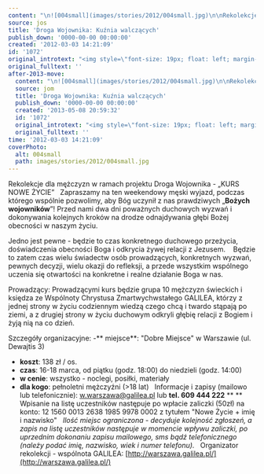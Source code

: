 ```yaml
---
content: "\n![004small](images/stories/2012/004small.jpg)\n\nRekolekcje dla mężczyzn w ramach projektu Droga Wojownika - „KURS NOWE ŻYCIE”\n\_\nZapraszamy na ten weekendowy męski wyjazd, podczas którego wspólnie pozwolimy, aby Bóg uczynił z nas prawdziwych „**Bożych wojowników**”! Przed nami dwa dni poważnych duchowych wyzwań i dokonywania kolejnych kroków na drodze odnajdywania głębi Bożej obecności w naszym życiu.\n\nJedno jest pewne - będzie to czas konkretnego duchowego przeżycia, doświadczenia obecności Boga i odkrycia żywej relacji z Jezusem.\_\n\_\nBędzie to zatem czas wielu świadectw osób prowadzących, konkretnych wyzwań, pewnych decyzji, wielu okazji do refleksji, a przede wszystkim wspólnego uczenia się otwartości na konkretne i realne działanie Boga w nas.\_\n\nProwadzący:\nProwadzącymi kurs będzie grupa 10 mężczyzn świeckich i księdza ze Wspólnoty Chrystusa Zmartwychwstałego GALILEA, którzy z jednej strony w życiu codziennym wiedzą czego chcą i twardo stąpają po ziemi, a z drugiej strony w życiu duchowym odkryli głębię relacji z Bogiem i żyją nią na co dzień.\_\n\nSzczegóły organizacyjne:\n-** miejsce**: \"Dobre Miejsce\" w Warszawie (ul. Dewajtis 3)\n- **koszt**: 138 zł / os.\n- **czas**: 16-18 marca, od piątku (godz. 18:00) do niedzieli (godz. 14:00)\n- **w cenie**: wszystko - noclegi, posiłki, materiały\n- **dla kogo**: pełnoletni mężczyźni (>18 lat)\n\_\nInformacje i zapisy (mailowo lub telefonicznie):\nw.warszawa@galilea.pl lub **tel. 609 444 222**\n**\n**\nWpisanie na listę uczestników następuje po wpłacie zaliczki (50zł) na konto:\n12 1560 0013 2638 1985 9978 0002\nz tytułem \"Nowe Życie + imię i nazwisko\"\n\_\n*Ilość miejsc ograniczona - decyduje kolejność zgłoszeń, a zapis na listę uczestników następuje w momencie wpływu zaliczki, po uprzednim dokonaniu zapisu mailowego, sms bądź telefonicznego (należy podać imię, nazwisko, wiek i numer telefonu).*\n\_\nOrganizator rekolekcji - wspólnota\_GALILEA:\_[http://warszawa.galilea.pl/](http://warszawa.galilea.pl/)\n\n![logo2](images/stories/2012/logo2.png)\n\n\n<!--CONTENT FROM OLD SERVER (jos before 2013): \n![004small](images/stories/2012/004small.jpg)\r\n\nRekolekcje dla mężczyzn w ramach projektu Droga Wojownika - „KURS NOWE ŻYCIE”\n\r\n\n\_\n\r\n\nZapraszamy na ten weekendowy męski wyjazd, podczas którego wspólnie pozwolimy, aby Bóg uczynił z nas prawdziwych „**Bożych wojowników**”! Przed nami dwa dni poważnych duchowych wyzwań i dokonywania kolejnych kroków na drodze odnajdywania głębi Bożej obecności w naszym życiu.\n\r\nJedno jest pewne - będzie to czas konkretnego duchowego przeżycia, doświadczenia obecności Boga i odkrycia żywej relacji z Jezusem.\_\n\r\n\n\_\n\r\n\nBędzie to zatem czas wielu świadectw osób prowadzących, konkretnych wyzwań, pewnych decyzji, wielu okazji do refleksji, a przede wszystkim wspólnego uczenia się otwartości na konkretne i realne działanie Boga w nas.\_\n\r\nProwadzący:\n\r\n\nProwadzącymi kurs będzie grupa 10 mężczyzn świeckich i księdza ze Wspólnoty Chrystusa Zmartwychwstałego GALILEA, którzy z jednej strony w życiu codziennym wiedzą czego chcą i twardo stąpają po ziemi, a z drugiej strony w życiu duchowym odkryli głębię relacji z Bogiem i żyją nią na co dzień.\_\n\r\nSzczegóły organizacyjne:\n\r\n\n-** miejsce**: \"Dobre Miejsce\" w Warszawie (ul. Dewajtis 3)\n\r\n\n- **koszt**: 138 zł / os.\n\r\n\n- **czas**: 16-18 marca, od piątku (godz. 18:00) do niedzieli (godz. 14:00)\n\r\n\n- **w cenie**: wszystko - noclegi, posiłki, materiały\n\r\n\n- **dla kogo**: pełnoletni mężczyźni (>18 lat)\n\r\n\n\_\n\r\n\nInformacje i zapisy (mailowo lub telefonicznie):\n\r\n\nw.warszawa@galilea.pl lub **tel. 609 444 222**\n\r\n\n**\n**\n\r\n\nWpisanie na listę uczestników następuje po wpłacie zaliczki (50zł) na konto:\n\r\n\n12 1560 0013 2638 1985 9978 0002\n\r\n\nz tytułem \"Nowe Życie + imię i nazwisko\"\n\r\n\n\_\n\r\n\n*Ilość miejsc ograniczona - decyduje kolejność zgłoszeń, a zapis na listę uczestników następuje w momencie wpływu zaliczki, po uprzednim dokonaniu zapisu mailowego, sms bądź telefonicznego (należy podać imię, nazwisko, wiek i numer telefonu).*\n\r\n\n\_\n\r\n\nOrganizator rekolekcji - wspólnota\_GALILEA:\_[http://warszawa.galilea.pl/](http://warszawa.galilea.pl/)\n\r\n![logo2](images/stories/2012/logo2.png)\n\n-->"
source: jos
title: 'Droga Wojownika: Kuźnia walczących'
publish_down: '0000-00-00 00:00:00'
created: '2012-03-03 14:21:09'
id: '1072'
original_introtext: "<img style=\"font-size: 19px; float: left; margin-right: 10px; margin-bottom: 10px;\" alt=\"004small\" height=\"189\" width=\"174\" src=\"images/stories/2012/004small.jpg\" />\r\n<p><span style=\"font-size: 14pt;\">Rekolekcje dla mężczyzn w ramach projektu Droga Wojownika - „KURS NOWE ŻYCIE”</span></p>\r\n<p>\_</p>\r\n<p>Zapraszamy na ten weekendowy męski wyjazd, podczas którego wspólnie pozwolimy, aby Bóg uczynił z nas prawdziwych „<strong>Bożych wojowników</strong>”! Przed nami dwa dni poważnych duchowych wyzwań i dokonywania kolejnych kroków na drodze odnajdywania głębi Bożej obecności w naszym życiu.</p>\r\n<p><br />Jedno jest pewne - będzie to czas konkretnego duchowego przeżycia, doświadczenia obecności Boga i odkrycia żywej relacji z Jezusem.\_</p>\r\n<p>\_</p>\r\n<p>Będzie to zatem czas wielu świadectw osób prowadzących, konkretnych wyzwań, pewnych decyzji, wielu okazji do refleksji, a przede wszystkim wspólnego uczenia się otwartości na konkretne i realne działanie Boga w nas.\_</p>\r\n<p><br /><span style=\"text-decoration: underline;\">Prowadzący:</span></p>\r\n<p>Prowadzącymi kurs będzie grupa 10 mężczyzn świeckich i księdza ze Wspólnoty Chrystusa Zmartwychwstałego GALILEA, którzy z jednej strony w życiu codziennym wiedzą czego chcą i twardo stąpają po ziemi, a z drugiej strony w życiu duchowym odkryli głębię relacji z Bogiem i żyją nią na co dzień.\_</p>\r\n<p><br /><span style=\"text-decoration: underline;\">Szczegóły organizacyjne:</span></p>\r\n<p>-<strong> miejsce</strong>: \"Dobre Miejsce\" w Warszawie (ul. Dewajtis 3)</p>\r\n<p>- <strong>koszt</strong>: 138 zł / os.</p>\r\n<p>- <strong>czas</strong>: 16-18 marca, od piątku (godz. 18:00) do niedzieli (godz. 14:00)</p>\r\n<p>- <strong>w cenie</strong>: wszystko - noclegi, posiłki, materiały</p>\r\n<p>- <strong>dla kogo</strong>: pełnoletni mężczyźni (>18 lat)</p>\r\n<p>\_</p>\r\n<p><span style=\"text-decoration: underline;\">Informacje i zapisy (mailowo lub telefonicznie):</span></p>\r\n<p>w.warszawa@galilea.pl lub <strong>tel. 609 444 222</strong></p>\r\n<p><strong><br /></strong></p>\r\n<p>Wpisanie na listę uczestników następuje po wpłacie zaliczki (50zł) na konto:</p>\r\n<p>12 1560 0013 2638 1985 9978 0002</p>\r\n<p>z tytułem \"Nowe Życie + imię i nazwisko\"</p>\r\n<p>\_</p>\r\n<p><em>Ilość miejsc ograniczona - decyduje kolejność zgłoszeń, a zapis na listę uczestników następuje w momencie wpływu zaliczki, po uprzednim dokonaniu zapisu mailowego, sms bądź telefonicznego (należy podać imię, nazwisko, wiek i numer telefonu).</em></p>\r\n<p>\_</p>\r\n<p>Organizator rekolekcji - wspólnota\_GALILEA:\_<a href=\"http://warszawa.galilea.pl/\">http://warszawa.galilea.pl/</a></p>\r\n<p style=\"text-align: center;\"><img src=\"images/stories/2012/logo2.png\" width=\"575\" height=\"180\" alt=\"logo2\" style=\"margin-top: 5px;\" /></p>"
original_fulltext: ''
after-2013-move:
  content: "\n![004small](images/stories/2012/004small.jpg)\n\nRekolekcje dla mężczyzn w ramach projektu Droga Wojownika - „KURS NOWE ŻYCIE”\n\_\nZapraszamy na ten weekendowy męski wyjazd, podczas którego wspólnie pozwolimy, aby Bóg uczynił z nas prawdziwych „**Bożych wojowników**”! Przed nami dwa dni poważnych duchowych wyzwań i dokonywania kolejnych kroków na drodze odnajdywania głębi Bożej obecności w naszym życiu.\n\nJedno jest pewne - będzie to czas konkretnego duchowego przeżycia, doświadczenia obecności Boga i odkrycia żywej relacji z Jezusem.\_\n\_\nBędzie to zatem czas wielu świadectw osób prowadzących, konkretnych wyzwań, pewnych decyzji, wielu okazji do refleksji, a przede wszystkim wspólnego uczenia się otwartości na konkretne i realne działanie Boga w nas.\_\n\nProwadzący:\nProwadzącymi kurs będzie grupa 10 mężczyzn świeckich i księdza ze Wspólnoty Chrystusa Zmartwychwstałego GALILEA, którzy z jednej strony w życiu codziennym wiedzą czego chcą i twardo stąpają po ziemi, a z drugiej strony w życiu duchowym odkryli głębię relacji z Bogiem i żyją nią na co dzień.\_\n\nSzczegóły organizacyjne:\n-** miejsce**: \"Dobre Miejsce\" w Warszawie (ul. Dewajtis 3)\n- **koszt**: 138 zł / os.\n- **czas**: 16-18 marca, od piątku (godz. 18:00) do niedzieli (godz. 14:00)\n- **w cenie**: wszystko - noclegi, posiłki, materiały\n- **dla kogo**: pełnoletni mężczyźni (>18 lat)\n\_\nInformacje i zapisy (mailowo lub telefonicznie):\nw.warszawa@galilea.pl lub **tel. 609 444 222**\n**\n**\nWpisanie na listę uczestników następuje po wpłacie zaliczki (50zł) na konto:\n12 1560 0013 2638 1985 9978 0002\nz tytułem \"Nowe Życie + imię i nazwisko\"\n\_\n*Ilość miejsc ograniczona - decyduje kolejność zgłoszeń, a zapis na listę uczestników następuje w momencie wpływu zaliczki, po uprzednim dokonaniu zapisu mailowego, sms bądź telefonicznego (należy podać imię, nazwisko, wiek i numer telefonu).*\n\_\nOrganizator rekolekcji - wspólnota\_GALILEA:\_[http://warszawa.galilea.pl/](http://warszawa.galilea.pl/)\n\n![logo2](images/stories/2012/logo2.png)\n"
  source: jom
  title: 'Droga Wojownika: Kuźnia walczących'
  publish_down: '0000-00-00 00:00:00'
  created: '2013-05-08 20:59:32'
  id: '1072'
  original_introtext: "<img style=\"font-size: 19px; float: left; margin-right: 10px; margin-bottom: 10px;\" alt=\"004small\" height=\"189\" width=\"174\" src=\"images/stories/2012/004small.jpg\" />\n<p><span style=\"font-size: 14pt;\">Rekolekcje dla mężczyzn w ramach projektu Droga Wojownika - „KURS NOWE ŻYCIE”</span></p>\n<p>\_</p>\n<p>Zapraszamy na ten weekendowy męski wyjazd, podczas którego wspólnie pozwolimy, aby Bóg uczynił z nas prawdziwych „<strong>Bożych wojowników</strong>”! Przed nami dwa dni poważnych duchowych wyzwań i dokonywania kolejnych kroków na drodze odnajdywania głębi Bożej obecności w naszym życiu.</p>\n<p><br />Jedno jest pewne - będzie to czas konkretnego duchowego przeżycia, doświadczenia obecności Boga i odkrycia żywej relacji z Jezusem.\_</p>\n<p>\_</p>\n<p>Będzie to zatem czas wielu świadectw osób prowadzących, konkretnych wyzwań, pewnych decyzji, wielu okazji do refleksji, a przede wszystkim wspólnego uczenia się otwartości na konkretne i realne działanie Boga w nas.\_</p>\n<p><br /><span style=\"text-decoration: underline;\">Prowadzący:</span></p>\n<p>Prowadzącymi kurs będzie grupa 10 mężczyzn świeckich i księdza ze Wspólnoty Chrystusa Zmartwychwstałego GALILEA, którzy z jednej strony w życiu codziennym wiedzą czego chcą i twardo stąpają po ziemi, a z drugiej strony w życiu duchowym odkryli głębię relacji z Bogiem i żyją nią na co dzień.\_</p>\n<p><br /><span style=\"text-decoration: underline;\">Szczegóły organizacyjne:</span></p>\n<p>-<strong> miejsce</strong>: \"Dobre Miejsce\" w Warszawie (ul. Dewajtis 3)</p>\n<p>- <strong>koszt</strong>: 138 zł / os.</p>\n<p>- <strong>czas</strong>: 16-18 marca, od piątku (godz. 18:00) do niedzieli (godz. 14:00)</p>\n<p>- <strong>w cenie</strong>: wszystko - noclegi, posiłki, materiały</p>\n<p>- <strong>dla kogo</strong>: pełnoletni mężczyźni (>18 lat)</p>\n<p>\_</p>\n<p><span style=\"text-decoration: underline;\">Informacje i zapisy (mailowo lub telefonicznie):</span></p>\n<p>w.warszawa@galilea.pl lub <strong>tel. 609 444 222</strong></p>\n<p><strong><br /></strong></p>\n<p>Wpisanie na listę uczestników następuje po wpłacie zaliczki (50zł) na konto:</p>\n<p>12 1560 0013 2638 1985 9978 0002</p>\n<p>z tytułem \"Nowe Życie + imię i nazwisko\"</p>\n<p>\_</p>\n<p><em>Ilość miejsc ograniczona - decyduje kolejność zgłoszeń, a zapis na listę uczestników następuje w momencie wpływu zaliczki, po uprzednim dokonaniu zapisu mailowego, sms bądź telefonicznego (należy podać imię, nazwisko, wiek i numer telefonu).</em></p>\n<p>\_</p>\n<p>Organizator rekolekcji - wspólnota\_GALILEA:\_<a href=\"http://warszawa.galilea.pl/\">http://warszawa.galilea.pl/</a></p>\n<p style=\"text-align: center;\"><img src=\"images/stories/2012/logo2.png\" width=\"575\" height=\"180\" alt=\"logo2\" style=\"margin-top: 5px;\" /></p>"
  original_fulltext: ''
time: '2012-03-03 14:21:09'
coverPhoto:
  alt: 004small
  path: images/stories/2012/004small.jpg
---
```

Rekolekcje dla mężczyzn w ramach projektu Droga Wojownika - „KURS NOWE ŻYCIE”
 
Zapraszamy na ten weekendowy męski wyjazd, podczas którego wspólnie pozwolimy, aby Bóg uczynił z nas prawdziwych „**Bożych wojowników**”! Przed nami dwa dni poważnych duchowych wyzwań i dokonywania kolejnych kroków na drodze odnajdywania głębi Bożej obecności w naszym życiu.

Jedno jest pewne - będzie to czas konkretnego duchowego przeżycia, doświadczenia obecności Boga i odkrycia żywej relacji z Jezusem. 
 
Będzie to zatem czas wielu świadectw osób prowadzących, konkretnych wyzwań, pewnych decyzji, wielu okazji do refleksji, a przede wszystkim wspólnego uczenia się otwartości na konkretne i realne działanie Boga w nas. 

Prowadzący:
Prowadzącymi kurs będzie grupa 10 mężczyzn świeckich i księdza ze Wspólnoty Chrystusa Zmartwychwstałego GALILEA, którzy z jednej strony w życiu codziennym wiedzą czego chcą i twardo stąpają po ziemi, a z drugiej strony w życiu duchowym odkryli głębię relacji z Bogiem i żyją nią na co dzień. 

Szczegóły organizacyjne:
-** miejsce**: "Dobre Miejsce" w Warszawie (ul. Dewajtis 3)
- **koszt**: 138 zł / os.
- **czas**: 16-18 marca, od piątku (godz. 18:00) do niedzieli (godz. 14:00)
- **w cenie**: wszystko - noclegi, posiłki, materiały
- **dla kogo**: pełnoletni mężczyźni (>18 lat)
 
Informacje i zapisy (mailowo lub telefonicznie):
w.warszawa@galilea.pl lub **tel. 609 444 222**
**
**
Wpisanie na listę uczestników następuje po wpłacie zaliczki (50zł) na konto:
12 1560 0013 2638 1985 9978 0002
z tytułem "Nowe Życie + imię i nazwisko"
 
*Ilość miejsc ograniczona - decyduje kolejność zgłoszeń, a zapis na listę uczestników następuje w momencie wpływu zaliczki, po uprzednim dokonaniu zapisu mailowego, sms bądź telefonicznego (należy podać imię, nazwisko, wiek i numer telefonu).*
 
Organizator rekolekcji - wspólnota GALILEA: [http://warszawa.galilea.pl/](http://warszawa.galilea.pl/)



<!--CONTENT FROM OLD SERVER (jos before 2013): 


Rekolekcje dla mężczyzn w ramach projektu Droga Wojownika - „KURS NOWE ŻYCIE”


 


Zapraszamy na ten weekendowy męski wyjazd, podczas którego wspólnie pozwolimy, aby Bóg uczynił z nas prawdziwych „**Bożych wojowników**”! Przed nami dwa dni poważnych duchowych wyzwań i dokonywania kolejnych kroków na drodze odnajdywania głębi Bożej obecności w naszym życiu.

Jedno jest pewne - będzie to czas konkretnego duchowego przeżycia, doświadczenia obecności Boga i odkrycia żywej relacji z Jezusem. 


 


Będzie to zatem czas wielu świadectw osób prowadzących, konkretnych wyzwań, pewnych decyzji, wielu okazji do refleksji, a przede wszystkim wspólnego uczenia się otwartości na konkretne i realne działanie Boga w nas. 

Prowadzący:


Prowadzącymi kurs będzie grupa 10 mężczyzn świeckich i księdza ze Wspólnoty Chrystusa Zmartwychwstałego GALILEA, którzy z jednej strony w życiu codziennym wiedzą czego chcą i twardo stąpają po ziemi, a z drugiej strony w życiu duchowym odkryli głębię relacji z Bogiem i żyją nią na co dzień. 

Szczegóły organizacyjne:


-** miejsce**: "Dobre Miejsce" w Warszawie (ul. Dewajtis 3)


- **koszt**: 138 zł / os.


- **czas**: 16-18 marca, od piątku (godz. 18:00) do niedzieli (godz. 14:00)


- **w cenie**: wszystko - noclegi, posiłki, materiały


- **dla kogo**: pełnoletni mężczyźni (>18 lat)


 


Informacje i zapisy (mailowo lub telefonicznie):


w.warszawa@galilea.pl lub **tel. 609 444 222**


**
**


Wpisanie na listę uczestników następuje po wpłacie zaliczki (50zł) na konto:


12 1560 0013 2638 1985 9978 0002


z tytułem "Nowe Życie + imię i nazwisko"


 


*Ilość miejsc ograniczona - decyduje kolejność zgłoszeń, a zapis na listę uczestników następuje w momencie wpływu zaliczki, po uprzednim dokonaniu zapisu mailowego, sms bądź telefonicznego (należy podać imię, nazwisko, wiek i numer telefonu).*


 


Organizator rekolekcji - wspólnota GALILEA: [http://warszawa.galilea.pl/](http://warszawa.galilea.pl/)


-->

<!--{{json:{"created_date":"2012-03-03 14:21:09","publish_down":"0000-00-00 00:00:00","id":"1072"}}}-->
